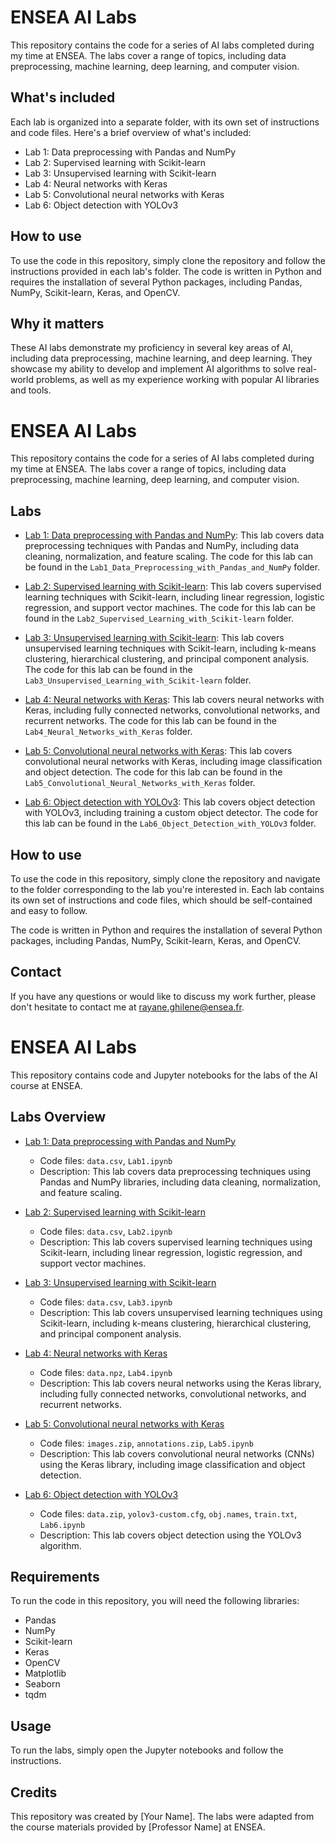 # ENSEA AI Labs

This repository contains the code for a series of AI labs completed during my time at ENSEA. The labs cover a range of topics, including data preprocessing, machine learning, deep learning, and computer vision.

## What's included

Each lab is organized into a separate folder, with its own set of instructions and code files. Here's a brief overview of what's included:

- Lab 1: Data preprocessing with Pandas and NumPy
- Lab 2: Supervised learning with Scikit-learn
- Lab 3: Unsupervised learning with Scikit-learn
- Lab 4: Neural networks with Keras
- Lab 5: Convolutional neural networks with Keras
- Lab 6: Object detection with YOLOv3

## How to use

To use the code in this repository, simply clone the repository and follow the instructions provided in each lab's folder. The code is written in Python and requires the installation of several Python packages, including Pandas, NumPy, Scikit-learn, Keras, and OpenCV.

## Why it matters

These AI labs demonstrate my proficiency in several key areas of AI, including data preprocessing, machine learning, and deep learning. They showcase my ability to develop and implement AI algorithms to solve real-world problems, as well as my experience working with popular AI libraries and tools.





# ENSEA AI Labs

This repository contains the code for a series of AI labs completed during my time at ENSEA. The labs cover a range of topics, including data preprocessing, machine learning, deep learning, and computer vision.

## Labs

- [Lab 1: Data preprocessing with Pandas and NumPy](https://github.com/rayaneghilene/ENSEA_AI_Labs/tree/main/Lab1_Data_Preprocessing_with_Pandas_and_NumPy): This lab covers data preprocessing techniques with Pandas and NumPy, including data cleaning, normalization, and feature scaling. The code for this lab can be found in the `Lab1_Data_Preprocessing_with_Pandas_and_NumPy` folder.

- [Lab 2: Supervised learning with Scikit-learn](https://github.com/rayaneghilene/ENSEA_AI_Labs/tree/main/Lab2_Supervised_Learning_with_Scikit-learn): This lab covers supervised learning techniques with Scikit-learn, including linear regression, logistic regression, and support vector machines. The code for this lab can be found in the `Lab2_Supervised_Learning_with_Scikit-learn` folder.

- [Lab 3: Unsupervised learning with Scikit-learn](https://github.com/rayaneghilene/ENSEA_AI_Labs/tree/main/Lab3_Unsupervised_Learning_with_Scikit-learn): This lab covers unsupervised learning techniques with Scikit-learn, including k-means clustering, hierarchical clustering, and principal component analysis. The code for this lab can be found in the `Lab3_Unsupervised_Learning_with_Scikit-learn` folder.

- [Lab 4: Neural networks with Keras](https://github.com/rayaneghilene/ENSEA_AI_Labs/tree/main/Lab4_Neural_Networks_with_Keras): This lab covers neural networks with Keras, including fully connected networks, convolutional networks, and recurrent networks. The code for this lab can be found in the `Lab4_Neural_Networks_with_Keras` folder.

- [Lab 5: Convolutional neural networks with Keras](https://github.com/rayaneghilene/ENSEA_AI_Labs/tree/main/Lab5_Convolutional_Neural_Networks_with_Keras): This lab covers convolutional neural networks with Keras, including image classification and object detection. The code for this lab can be found in the `Lab5_Convolutional_Neural_Networks_with_Keras` folder.

- [Lab 6: Object detection with YOLOv3](https://github.com/rayaneghilene/ENSEA_AI_Labs/tree/main/Lab6_Object_Detection_with_YOLOv3): This lab covers object detection with YOLOv3, including training a custom object detector. The code for this lab can be found in the `Lab6_Object_Detection_with_YOLOv3` folder.

## How to use

To use the code in this repository, simply clone the repository and navigate to the folder corresponding to the lab you're interested in. Each lab contains its own set of instructions and code files, which should be self-contained and easy to follow.

The code is written in Python and requires the installation of several Python packages, including Pandas, NumPy, Scikit-learn, Keras, and OpenCV. 

## Contact

If you have any questions or would like to discuss my work further, please don't hesitate to contact me at rayane.ghilene@ensea.fr.




# ENSEA AI Labs

This repository contains code and Jupyter notebooks for the labs of the AI course at ENSEA.

## Labs Overview

- [Lab 1: Data preprocessing with Pandas and NumPy](https://github.com/rayaneghilene/ENSEA_AI_Labs/tree/main/Lab1_Data_Preprocessing_with_Pandas_and_NumPy)
  - Code files: `data.csv`, `Lab1.ipynb`
  - Description: This lab covers data preprocessing techniques using Pandas and NumPy libraries, including data cleaning, normalization, and feature scaling.
  
- [Lab 2: Supervised learning with Scikit-learn](https://github.com/rayaneghilene/ENSEA_AI_Labs/tree/main/Lab2_Supervised_Learning_with_Scikit-learn)
  - Code files: `data.csv`, `Lab2.ipynb`
  - Description: This lab covers supervised learning techniques using Scikit-learn, including linear regression, logistic regression, and support vector machines.
  
- [Lab 3: Unsupervised learning with Scikit-learn](https://github.com/rayaneghilene/ENSEA_AI_Labs/tree/main/Lab3_Unsupervised_Learning_with_Scikit-learn)
  - Code files: `data.csv`, `Lab3.ipynb`
  - Description: This lab covers unsupervised learning techniques using Scikit-learn, including k-means clustering, hierarchical clustering, and principal component analysis.
  
- [Lab 4: Neural networks with Keras](https://github.com/rayaneghilene/ENSEA_AI_Labs/tree/main/Lab4_Neural_Networks_with_Keras)
  - Code files: `data.npz`, `Lab4.ipynb`
  - Description: This lab covers neural networks using the Keras library, including fully connected networks, convolutional networks, and recurrent networks.
  
- [Lab 5: Convolutional neural networks with Keras](https://github.com/rayaneghilene/ENSEA_AI_Labs/tree/main/Lab5_Convolutional_Neural_Networks_with_Keras)
  - Code files: `images.zip`, `annotations.zip`, `Lab5.ipynb`
  - Description: This lab covers convolutional neural networks (CNNs) using the Keras library, including image classification and object detection.
  
- [Lab 6: Object detection with YOLOv3](https://github.com/rayaneghilene/ENSEA_AI_Labs/tree/main/Lab6_Object_Detection_with_YOLOv3)
  - Code files: `data.zip`, `yolov3-custom.cfg`, `obj.names`, `train.txt`, `Lab6.ipynb`
  - Description: This lab covers object detection using the YOLOv3 algorithm.

## Requirements

To run the code in this repository, you will need the following libraries:

- Pandas
- NumPy
- Scikit-learn
- Keras
- OpenCV
- Matplotlib
- Seaborn
- tqdm

## Usage

To run the labs, simply open the Jupyter notebooks and follow the instructions.

## Credits

This repository was created by [Your Name]. The labs were adapted from the course materials provided by [Professor Name] at ENSEA.


